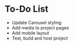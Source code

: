 # To-Do List

- Update Carousel styling
- Add media to project pages
- Add mobile layout
- Test, build and host project
